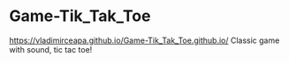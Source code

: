 # Game-Tik_Tak_Toe

https://vladimirceapa.github.io/Game-Tik_Tak_Toe.github.io/
Classic game with sound, tic tac toe!
